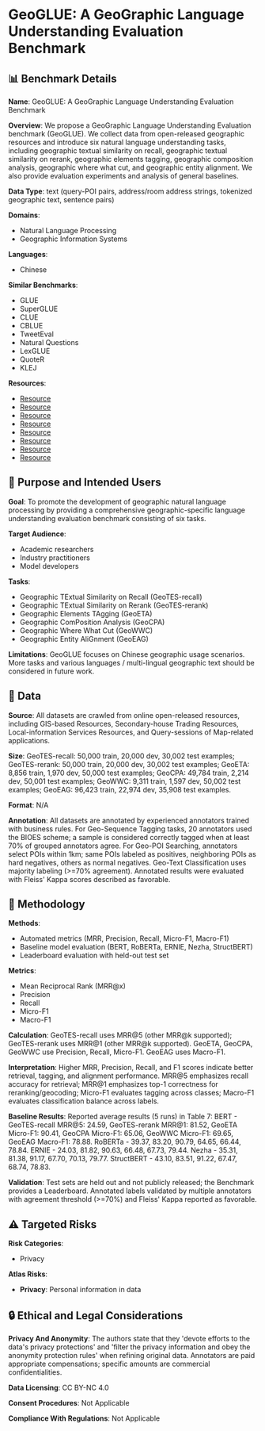 # GeoGLUE: A GeoGraphic Language Understanding Evaluation Benchmark

## 📊 Benchmark Details

**Name**: GeoGLUE: A GeoGraphic Language Understanding Evaluation Benchmark

**Overview**: We propose a GeoGraphic Language Understanding Evaluation benchmark (GeoGLUE). We collect data from open-released geographic resources and introduce six natural language understanding tasks, including geographic textual similarity on recall, geographic textual similarity on rerank, geographic elements tagging, geographic composition analysis, geographic where what cut, and geographic entity alignment. We also provide evaluation experiments and analysis of general baselines.

**Data Type**: text (query-POI pairs, address/room address strings, tokenized geographic text, sentence pairs)

**Domains**:
- Natural Language Processing
- Geographic Information Systems

**Languages**:
- Chinese

**Similar Benchmarks**:
- GLUE
- SuperGLUE
- CLUE
- CBLUE
- TweetEval
- Natural Questions
- LexGLUE
- QuoteR
- KLEJ

**Resources**:
- [Resource](https://modelscope.cn/datasets/damo/GeoGLUE/summary)
- [Resource](https://www.openstreetmap.org)
- [Resource](https://www.lianjia.com/)
- [Resource](https://www.5i5j.com/)
- [Resource](https://www.fang.com/)
- [Resource](https://www.mayanchina.com/)
- [Resource](https://modelscope.cn/models?name=mgeo&page=1)
- [Resource](https://arxiv.org/abs/2305.06545)

## 🎯 Purpose and Intended Users

**Goal**: To promote the development of geographic natural language processing by providing a comprehensive geographic-specific language understanding evaluation benchmark consisting of six tasks.

**Target Audience**:
- Academic researchers
- Industry practitioners
- Model developers

**Tasks**:
- Geographic TExtual Similarity on Recall (GeoTES-recall)
- Geographic TExtual Similarity on Rerank (GeoTES-rerank)
- Geographic Elements TAgging (GeoETA)
- Geographic ComPosition Analysis (GeoCPA)
- Geographic Where What Cut (GeoWWC)
- Geographic Entity AliGnment (GeoEAG)

**Limitations**: GeoGLUE focuses on Chinese geographic usage scenarios. More tasks and various languages / multi-lingual geographic text should be considered in future work.

## 💾 Data

**Source**: All datasets are crawled from online open-released resources, including GIS-based Resources, Secondary-house Trading Resources, Local-information Services Resources, and Query-sessions of Map-related applications.

**Size**: GeoTES-recall: 50,000 train, 20,000 dev, 30,002 test examples; GeoTES-rerank: 50,000 train, 20,000 dev, 30,002 test examples; GeoETA: 8,856 train, 1,970 dev, 50,000 test examples; GeoCPA: 49,784 train, 2,214 dev, 50,001 test examples; GeoWWC: 9,311 train, 1,597 dev, 50,002 test examples; GeoEAG: 96,423 train, 22,974 dev, 35,908 test examples.

**Format**: N/A

**Annotation**: All datasets are annotated by experienced annotators trained with business rules. For Geo-Sequence Tagging tasks, 20 annotators used the BIOES scheme; a sample is considered correctly tagged when at least 70% of grouped annotators agree. For Geo-POI Searching, annotators select POIs within 1km; same POIs labeled as positives, neighboring POIs as hard negatives, others as normal negatives. Geo-Text Classification uses majority labeling (>=70% agreement). Annotated results were evaluated with Fleiss' Kappa scores described as favorable.

## 🔬 Methodology

**Methods**:
- Automated metrics (MRR, Precision, Recall, Micro-F1, Macro-F1)
- Baseline model evaluation (BERT, RoBERTa, ERNIE, Nezha, StructBERT)
- Leaderboard evaluation with held-out test set

**Metrics**:
- Mean Reciprocal Rank (MRR@x)
- Precision
- Recall
- Micro-F1
- Macro-F1

**Calculation**: GeoTES-recall uses MRR@5 (other MRR@k supported); GeoTES-rerank uses MRR@1 (other MRR@k supported). GeoETA, GeoCPA, GeoWWC use Precision, Recall, Micro-F1. GeoEAG uses Macro-F1.

**Interpretation**: Higher MRR, Precision, Recall, and F1 scores indicate better retrieval, tagging, and alignment performance. MRR@5 emphasizes recall accuracy for retrieval; MRR@1 emphasizes top-1 correctness for reranking/geocoding; Micro-F1 evaluates tagging across classes; Macro-F1 evaluates classification balance across labels.

**Baseline Results**: Reported average results (5 runs) in Table 7: BERT - GeoTES-recall MRR@5: 24.59, GeoTES-rerank MRR@1: 81.52, GeoETA Micro-F1: 90.41, GeoCPA Micro-F1: 65.06, GeoWWC Micro-F1: 69.65, GeoEAG Macro-F1: 78.88. RoBERTa - 39.37, 83.20, 90.79, 64.65, 66.44, 78.84. ERNIE - 24.03, 81.82, 90.63, 66.48, 67.73, 79.44. Nezha - 35.31, 81.38, 91.17, 67.70, 70.13, 79.77. StructBERT - 43.10, 83.51, 91.22, 67.47, 68.74, 78.83.

**Validation**: Test sets are held out and not publicly released; the Benchmark provides a Leaderboard. Annotated labels validated by multiple annotators with agreement threshold (>=70%) and Fleiss' Kappa reported as favorable.

## ⚠️ Targeted Risks

**Risk Categories**:
- Privacy

**Atlas Risks**:
- **Privacy**: Personal information in data

## 🔒 Ethical and Legal Considerations

**Privacy And Anonymity**: The authors state that they 'devote efforts to the data's privacy protections' and 'filter the privacy information and obey the anonymity protection rules' when refining original data. Annotators are paid appropriate compensations; specific amounts are commercial confidentialities.

**Data Licensing**: CC BY-NC 4.0

**Consent Procedures**: Not Applicable

**Compliance With Regulations**: Not Applicable
